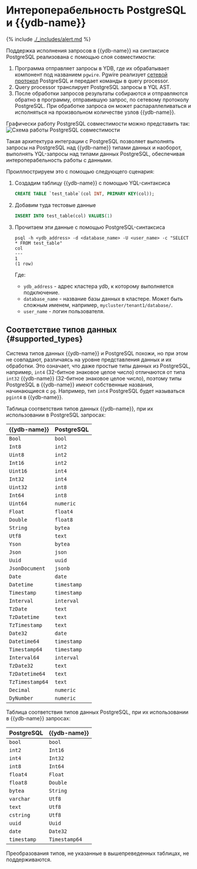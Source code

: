 # Интероперабельность PostgreSQL и {{ydb-name}}

{% include [./_includes/alert.md](./_includes/alert_preview.md) %}

Поддержка исполнения запросов в {{ydb-name}} на синтаксисе PostgreSQL реализована с помощью слоя совместимости:
1. Программа отправляет запросы в YDB, где их обрабатывает компонент под названием `pgwire`. Pgwire реализует [сетевой протокол](https://postgrespro.ru/docs/postgresql/14/protocol) PostgreSQL и передает команды в query processor.
2. Query processor транслирует PostgreSQL запросы в YQL AST.
3. После обработки запросов результаты собираются и отправляются обратно в программу, отправившую запрос, по сетевому протоколу PostgreSQL. При обработке запроса он может распараллеливаться и исполняться на произвольном количестве узлов {{ydb-name}}.

Графически работу PostgreSQL совместимости можно представить так:
![Схема работы PostgreSQL совместимости](./_includes/ydb_pg_scheme.png)

Такая архитектура интеграции с PostgreSQL позволяет выполнять запросы на PostgreSQL над {{ydb-name}} типами данных и наоборот, выполнять YQL-запросы над типами данных PostgreSQL, обеспечивая интероперабельность работы с данными.

Проиллюстрируем это с помощью следующего сценария:
1. Создадим таблицу {{ydb-name}} с помощью YQL-синтаксиса
    ```sql
    CREATE TABLE `test_table`(col INT, PRIMARY KEY(col));
    ```
1. Добавим туда тестовые данные
    ```sql
    INSERT INTO test_table(col) VALUES(1)
    ```
1. Прочитаем эти данные с помощью PostgreSQL-синтаксиса
    ```
    psql -h <ydb_address> -d <database_name> -U <user_name> -c "SELECT * FROM test_table"
    col
    ---
    1
    (1 row)
    ```

    Где:
    - `ydb_address` - адрес кластера ydb, к которому выполняется подключение.
    - `database_name` - название базы данных в кластере. Может быть сложным именем, например, `mycluster/tenant1/database/`.
    - `user_name` - логин пользователя.


## Соответствие типов данных {#supported_types}

Система типов данных {{ydb-name}} и PostgreSQL похожи, но при этом не совпадают, различаясь на уровне представления данных и их обработки. Это означает, что даже простые типы данных из PostgreSQL, например, `int4` (32-битное знаковое целое число) отличаются от типа `int32` {{ydb-name}} (32-битное знаковое целое число), поэтому типы PostgreSQL в {{ydb-name}} имеют собственные названия, начинающиеся с `pg`. Например, тип `int4` PostgreSQL будет называться `pgint4` в {{ydb-name}}.


Таблица соответствия типов данных {{ydb-name}}, при их использовании в PostgreSQL запросах:

| {{ydb-name}} | PostgreSQL |
|---|---|
| `Bool` | `bool` |
| `Int8` | `int2` |
| `Uint8` | `int2` |
| `Int16` | `int2` |
| `Uint16` | `int4` |
| `Int32` | `int4` |
| `Uint32` | `int8` |
| `Int64` | `int8` |
| `Uint64` | `numeric` |
| `Float` | `float4` |
| `Double` | `float8` |
| `String` | `bytea` |
| `Utf8` | `text` |
| `Yson` | `bytea` |
| `Json` | `json` |
| `Uuid` | `uuid` |
| `JsonDocument` | `jsonb` |
| `Date` | `date` |
| `Datetime` | `timestamp` |
| `Timestamp` | `timestamp` |
| `Interval` | `interval` |
| `TzDate` | `text` |
| `TzDatetime` | `text` |
| `TzTimestamp` | `text` |
| `Date32` | `date` |
| `Datetime64` | `timestamp` |
| `Timestamp64` | `timestamp` |
| `Interval64`| `interval` |
| `TzDate32` | `text` |  |
| `TzDatetime64` | `text` |  |
| `TzTimestamp64` | `text` |  |
| `Decimal` | `numeric` |
| `DyNumber` | `numeric` |


Таблица соответствия типов данных PostgreSQL, при их использовании в {{ydb-name}} запросах:

| PostgreSQL | {{ydb-name}} |
|---|---|
| `bool` | `bool` |
| `int2` | `Int16` |
| `int4` | `Int32` |
| `int8` | `Int64` |
| `float4` | `Float` |
| `float8` | `Double` |
| `bytea` | `String` |
| `varchar` | `Utf8` |
| `text` | `Utf8` |
| `cstring` | `Utf8` |
| `uuid` | `Uuid` |
| `date` | `Date32` |
| `timestamp` | `Timestamp64` |

Преобразования типов, не указанные в вышепреведенных таблицах, не поддерживаются.
